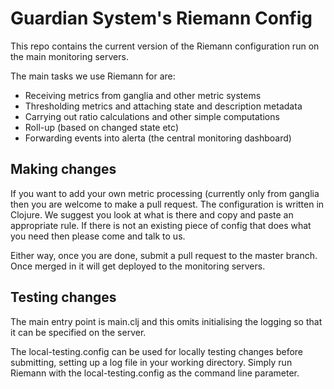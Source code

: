 Guardian System's Riemann Config
================================

This repo contains the current version of the Riemann configuration run on the
main monitoring servers.

The main tasks we use Riemann for are:
 * Receiving metrics from ganglia and other metric systems
 * Thresholding metrics and attaching state and description metadata
 * Carrying out ratio calculations and other simple computations
 * Roll-up (based on changed state etc)
 * Forwarding events into alerta (the central monitoring dashboard)


Making changes
--------------

If you want to add your own metric processing (currently only from ganglia 
then you are welcome to make a pull request.  The configuration is written in
Clojure.  We suggest you look at what is there and copy and paste an 
appropriate rule.  If there is not an existing piece of config that does what
you need then please come and talk to us.

Either way, once you are done, submit a pull request to the master branch. Once
merged in it will get deployed to the monitoring servers.


Testing changes
---------------

The main entry point is main.clj and this omits initialising the logging so
that it can be specified on the server.

The local-testing.config can be used for locally testing changes before 
submitting, setting up a log file in your working directory.  Simply run
Riemann with the local-testing.config as the command line parameter.